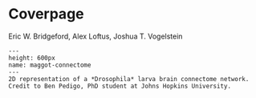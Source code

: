 # Coverpage

Eric W. Bridgeford, Alex Loftus, Joshua T. Vogelstein

```{figure} Images/test_image.svg
---
height: 600px
name: maggot-connectome
---
2D representation of a *Drosophila* larva brain connectome network. Credit to Ben Pedigo, PhD student at Johns Hopkins University.
```
